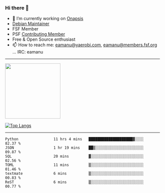 ### Hi there 👋


- 🔭 I’m currently working on [Onapsis](http://onapsis.com)
- [Debian Maintainer](https://qa.debian.org/developer.php?login=eamanu%40yaerobi.com)
- FSF Member
- PSF [Contributing Member](https://www.python.org/psf/membership/#what-membership-classes-are-there)
- Free & Open Source enthusiast 
- 📫 How to reach me: eamanu@yaerobi.com, eamanu@members.fsf.org ... IRC: eamanu

---

<img height="180em" src="https://github-readme-stats.vercel.app/api?theme=dark&username=eamanu&show_icons=true&hide_border=true&&count_private=true&include_all_commits=true" />

[![Top Langs](https://github-readme-stats.vercel.app/api/top-langs/?theme=dark&username=eamanu&layout=compact)](https://github.com/anuraghazra/github-readme-stats)

---

<!--START_SECTION:waka-->

```text
Python                11 hrs 4 mins   ████████████████████▓░░░░   82.37 %
JSON                  1 hr 19 mins    ██▒░░░░░░░░░░░░░░░░░░░░░░   09.87 %
SQL                   20 mins         ▓░░░░░░░░░░░░░░░░░░░░░░░░   02.56 %
TOML                  11 mins         ▒░░░░░░░░░░░░░░░░░░░░░░░░   01.46 %
textmate              6 mins          ▒░░░░░░░░░░░░░░░░░░░░░░░░   00.83 %
ReST                  6 mins          ▒░░░░░░░░░░░░░░░░░░░░░░░░   00.77 %
```

<!--END_SECTION:waka-->
